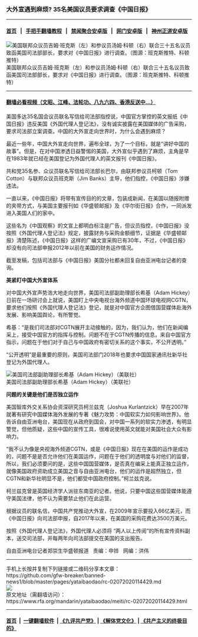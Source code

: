 ### 大外宣遇到麻烦?  35名美国议员要求调查《中国日报》
------------------------

#### [首页](https://github.com/gfw-breaker/banned-news1/blob/master/README.md) &nbsp;&nbsp;|&nbsp;&nbsp; [手把手翻墙教程](https://github.com/gfw-breaker/guides/wiki) &nbsp;&nbsp;|&nbsp;&nbsp; [禁闻聚合安卓版](https://github.com/gfw-breaker/bn-android) &nbsp;&nbsp;|&nbsp;&nbsp; [网门安卓版](https://github.com/oGate2/oGate) &nbsp;&nbsp;|&nbsp;&nbsp; [神州正道安卓版](https://github.com/SzzdOgate/update) 



<div id="headerimg">
 <img alt="美国联邦众议员吉姆‧班克斯（左）和参议员汤姆‧科顿（右）联合三十五名议员致函美国司法部部长，要求对《中国日报》进行调查。（图源：班克斯推特、科顿推特）" src="https://www.rfa.org/mandarin/yataibaodao/meiti/rc-02072020114429.html/0207c.jpg/image" title="美国联邦众议员吉姆‧班克斯（左）和参议员汤姆‧科顿（右）联合三十五名议员致函美国司法部部长，要求对《中国日报》进行调查。（图源：班克斯推特、科顿推特）"/>
 <div id="headerimgcontents">
  <div id="headerimgcaption">
   <span>
    美国联邦众议员吉姆‧班克斯（左）和参议员汤姆‧科顿（右）联合三十五名议员致函美国司法部部长，要求对《中国日报》进行调查。（图源：班克斯推特、科顿推特）
   </span>
   <!-- zoomattribute -->
  </div>
  <!-- headerimgcaption -->
 </div>
 <!-- headerimagecontents -->
</div>

<hr/>


#### [翻墙必看视频（文昭、江峰、法轮功、八九六四、香港反送中...）](http://167.172.214.107/home.html)

<div id="storytext">
 <div>
  <div class="slot_header">
  </div>
 </div>
 <p>
  美国多达35名国会议员联名写信给司法部指控说，中国官方掌控的英文报纸《中国日报》违反美国《外国代理人登记法》，没有诚实披露在美国媒体的广告采购，要求司法部立案调查。中国的大外宣走向世界时，为什么会遇到麻烦？
 </p>
 <p>
  最近一些年，中国大外宣走向世界，遍布全球，为了一个目标，就是“讲好中国的故事”。但是，在对中国渗透日益警惕的美国，大外宣似乎遇到了麻烦，主角是早在1983年就已经在美国登记为外国代理人的英文报刊《中国日报》。
 </p>
 <p>
  共和党35名参、众议员联名写信给司法部长巴尔，由联邦参议员柯顿（Tom Cotton）与联邦众议员班克斯（Jim Banks）主导，他们指控，《中国日报》涉嫌违法。
 </p>
 <p>
  一直以来，《中国日报》将带有宣传目的的文章，包装成新闻，在美国以随报附赠的夹带方式，与美国主要报刊如《华盛顿邮报》及《华尔街日报》合作，一同派发进入美国人们的家中。
 </p>
 <p>
  这些名为《中国观察》的文宣上都明白标注是广告，但议员指控，《中国日报》没按照《外国代理人登记法》规定，披露财务与采购金额细节，证据是《华盛顿邮报》清楚陈述，《中国日报》这样的广编文宣采购已有30年，不过，《中国日报》却没有向司法部申报2012年以前在美国的财务运作情况。
 </p>
 <p>
  截至发稿，包括司法部与《中国日报》美国分社都未回复自由亚洲电台记者的查询。
 </p>
 <p>
 </p>
 <p>
 </p>
 <p>
  <b>
   美紧盯中国大外宣体系
  </b>
  <b>
  </b>
 </p>
 <p>
  对中国大外宣声势浩大地走向世界，美国司法部副助理部长希基（Adam Hickey）日前在一场研讨会上就说，美国盯上中央电视台海外频道中国环球电视网CGTN，要求他们按照《外国代理人登记法》登记，就是对中国官方企图借国营媒体赴海外发展、影响美国舆论，有所警觉。
 </p>
 <p>
  希基：“是我们司法部对CGTN展开主动接触的，因为，我们认为，他们在新闻编采上，接受中国官方的指挥与控制。问题不在于CGTN传播的信息，来自中国官方指示，问题在于他们对于自己与中国政府有密切关系的这个事实，不公开透明。”
 </p>
 <p>
  “公开透明”是最重要的原则，美国司法部门2018年也要求中国国家通讯社新华社登记为外国代理人。
 </p>
 <p>
  <div class="image-inline captioned" style="width:680px;">
   <div style="width:680px;">
    <img alt="美国司法部副助理部长希基（Adam Hickey）（美联社）" src="https://www.rfa.org/mandarin/yataibaodao/meiti/rc-02072020114429.html/0207x.jpg" title="美国司法部副助理部长希基（Adam Hickey）（美联社）"/>
   </div>
   <div class="image-caption">
    <span style="width:680px;">
     美国司法部副助理部长希基（Adam Hickey）（美联社）
    </span>
    <span class="copyright">
    </span>
   </div>
  </div>
 </p>
 <p>
  <b>
   问题的关键是他们是否独立运作
  </b>
  <b>
  </b>
 </p>
 <p>
  美国智库外交关系协会资深研究员柯兰兹克（Joshua Kurlantzick）早在2007年就著有研究中国媒体海外发展的专著《魅力攻势：中国软实力如何影响世界》。他告诉自由亚洲电台，美国现在从政府到国会，对中国一系列的软实力渗透，有明显警觉，但他质疑，这些中国的宣传工具，很难说使用英文就能对美国社会大众有影响力。
 </p>
 <p>
  “我不认为像是央视海外频道CGTN，或是《中国日报》现在在美国的运作是成功的，问题不是是否允许他们在美国运作，问题在于他们的透明度与对他们的监督，所以，我们必须要问的是，这些中国国营媒体，是否真在编采上能真正独立运作，就像美国政府资助成立美国之音与自由亚洲电台，他们的运作是超然独立，但CGTN和新华社明显不是，他们都受中国政府控制。”柯兰兹克说。
 </p>
 <p>
  柯兰兹克曾是英国经济学人派驻东南亚的记者。他说，只要中国这些国营媒体能遵守美国法律，他不认为需要禁止他们在此运营。
 </p>
 <p>
  根据议员的联名信，中国共产党推动大外宣，在2009年宣示要投入66亿美元，而《中国日报》向司法部申报，自2017年以来，在美国的采购花费达3500万美元。
 </p>
 <p>
  按照《外国代理人登记法》，外国代理人必须将 “两人以上传阅”的所有宣传资料副本，送交司法部，并每两年向司法部提交在美国的支出报告。
 </p>
 <p>
 </p>
 <p>
  自由亚洲电台记者郑崇生华盛顿报道   责编：申铧   网编：洪伟
 </p>
</div>

<hr/>
手机上长按并复制下列链接或二维码分享本文章：<br/>
https://github.com/gfw-breaker/banned-news1/blob/master/pages/yataibaodao/rc-02072020114429.md <br/>
<a href='https://github.com/gfw-breaker/banned-news1/blob/master/pages/yataibaodao/rc-02072020114429.md'><img src='https://github.com/gfw-breaker/banned-news1/blob/master/pages/yataibaodao/rc-02072020114429.md.png'/></a> <br/>
原文地址（需翻墙访问）：https://www.rfa.org/mandarin/yataibaodao/meiti/rc-02072020114429.html


------------------------
#### [首页](https://github.com/gfw-breaker/banned-news1/blob/master/README.md) &nbsp;|&nbsp; [一键翻墙软件](https://github.com/gfw-breaker/nogfw/blob/master/README.md) &nbsp;| [《九评共产党》](https://github.com/gfw-breaker/9ping.md/blob/master/README.md#九评之一评共产党是什么) | [《解体党文化》](https://github.com/gfw-breaker/jtdwh.md/blob/master/README.md) | [《共产主义的终极目的》](https://github.com/gfw-breaker/gczydzjmd.md/blob/master/README.md)


<img src='http://gfw-breaker.win/banned-news/pages/yataibaodao/rc-02072020114429.md' width='0px' height='0px'/>